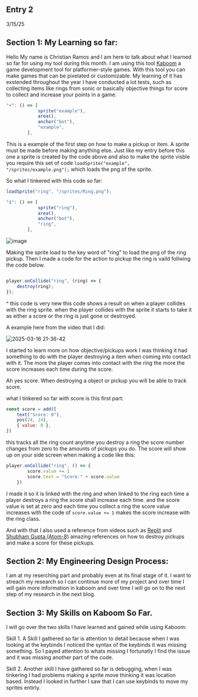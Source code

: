 ## Entry 2
3/15/25

## Section 1: My Learning so far:
Hello My name is Christian Ramos and I am here to talk about what I learned so far for using my tool during this month. I am using this tool [Kaboom](https://kaboomjs.com/) a game development tool for platformer-style games. With this tool you can make games that can be pixelated or customizable. My learning of it has exstended throughout the year I have conducted a lot tests, such as collecting items like rings from sonic or 
basically objective things for score to collect and increase your points in a game.

```js
"+": () => [
            sprite("example"),
            area(),
            anchor("bot"),
            "example",
        ],
```
This is a example of the first step on how to make a pickup or item. A sprite must be made before making anything else.
Just like my entry before this one a sprite is created by the code above and also to make the sprite visble you require this set of code
`loadSprite("example", "/sprites/example.png");` which loads the png of the sprite.

So what I tinkered with this code so far:

```js
loadSprite("ring", "/sprites/Ring.png");

"$": () => [
            sprite("ring"),
            area(),
            anchor("bot"),
            "ring",
        ],
```

![image](https://github.com/user-attachments/assets/95c50fd4-1e99-4fae-a092-b7c8d67cd5e2)

Making the sprite load to the key word of "ring" to load the png of the ring pickup.
Then I made a code for the action to pickup the ring is vaild follwing the code below.


``` js

player.onCollide("ring", (ring) => {
    destroy(ring);
});
```

^ this code is very new this code shows a result on when a player collides with the ring sprite.
when the player collides with the sprite it starts to take it as either a score or the ring is just gone or destroyed.



A example here from the video that I did:

![2025-03-16 21-36-42](https://github.com/user-attachments/assets/a723c90a-5f51-44a9-9252-1f946493b3f2)

I started to learn more on how objective/pickups work I was thinking it had something to do with the player destroying a item when coming into contact with it.
The more the player comes into contact with the ring the more the score increases each time during the score.

Ah yes score. When destroying a object or pickup you will be able to track score.

what I tinkered so far with score is this first part:

``` js
const score = add([
    text("Score: 0"),
    pos(24, 24),
    { value: 0 },
])
```
this tracks all the ring count anytime you destroy a ring the score number changes from zero to the amounts of pickups you do.
The score will show up on your side screen when making a code like this:

```js
player.onCollide("ring", () => {
        score.value += 1
        score.text = "Score:" + score.value
    })
```
I made it so it is linked with the ring and when linked to the ring each time a player destroys a ring the score shall increase each time.
and the score value is set at zero and each time you collect a ring the score value increases with the code of `score.value += 1` makes the score increase with the ring class.

And with that I also used a reference from videos such as [Replit](https://www.bing.com/videos/riverview/relatedvideo?&q=kaboom.js+tutorial&&mid=E2CA825874E2F76A8E41E2CA825874E2F76A8E41&&FORM=VRDGAR) and 
[Shubham Gupta (Atom-8)](https://www.youtube.com/watch?v=xvTMVGnV660) amazing references on how to destroy pickups and make a score for these pickups.

## Section 2: My Engineering Design Process:
I am at my reserching part and probably even at its final stage of it. I want to streach my research so I can continue more of my project 
and over time I will gain more information in kaboom and over time I will go on to the next step of my research in the next blog.

## Section 3: My Skills on Kaboom So Far.
I will go over the two skills I have learned and gained while using Kaboom:

Skill 1. A Skill I gathered so far is attention to detail because when I was looking at the keybinds I noticed the syntax of the keybinds it was missing something.
So I payed attention to whats missing I fortunatly I find the issue and it was missing another part of the code.

Skill 2. Another skill I have gathered so far is debugging, when I was tinkering I had problems making a sprite move thinking it was location based.
Instead I looked in further I saw that I can use keybinds to move my sprites entirly.

